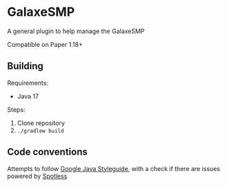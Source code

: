 # GalaxeSMP

A general plugin to help manage the GalaxeSMP

Compatible on Paper 1.18+

## Building

Requirements:

- Java 17

Steps:

1. Clone repository
2. `./gradlew build`

## Code conventions

Attempts to follow [Google Java Styleguide](https://google.github.io/styleguide/javaguide.html), with a check if there are issues powered by [Spotless](https://github.com/diffplug/spotless)
